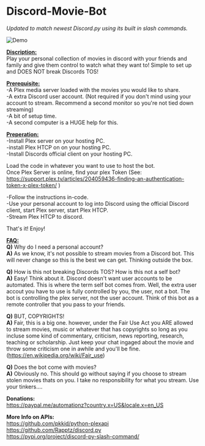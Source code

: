 # Discord-Movie-Bot
*Updated to match newest Discord.py using its built in slash commands.*

![Demo](https://media.giphy.com/media/v1.Y2lkPTc5MGI3NjExMjVlNmQ4YTZhNDFiMmYwMjhhYzAxOWE5MjJiZTI2MWI4ZTIyYjNjZSZjdD1n/6zkw5esxBiGtcAQjrq/giphy.gif)

<b><u>Discription:</u></b>  
Play your personal collection of movies in discord with your friends and family and give them control to watch what they want to! Simple to set up and DOES NOT break Discords TOS!

<b><u>Prerequisite:</u></b>  
-A Plex media server loaded with the movies you would like to share.  
-A extra Discord user account. (Not required if you don't mind using your account to stream. Recommend a second monitor so you're not tied down streaming)  
-A bit of setup time.   
-A second computer is a HUGE help for this.  

<b><u>Preperation:</u></b>  
-Install Plex server on your hosting PC.  
-install Plex HTCP on on your hosting PC.  
-Install Discords official client on your hosting PC.  

Load the code in whatever you want to use to host the bot.  
Once Plex Server is online, find your plex Token (See: https://support.plex.tv/articles/204059436-finding-an-authentication-token-x-plex-token/ )  

-Follow the instructions in-code.  
-Use your personal account to log into Discord using the official Discord client, start Plex server, start Plex HTCP.   
-Stream Plex HTCP to discord.  

That's it! Enjoy!  


<b><u>FAQ:</u></b>  
<b>Q)</b> Why do I need a personal account?  
<b>A)</b> As we know, it's not possible to stream movies from a Discord bot. This will never change so this is the best we can get. Thinking outside the box.  
  
<b>Q)</b> How is this not breaking Discords TOS? How is this not a self bot?  
<b>A)</b> Easy! Think about it. Discord doesn't want user accounts to be automated. This is where the term self bot comes from. Well, the extra user accout you have to use is fully controlled by you, the user, not a bot. The bot is controlling the plex server, not the user account. Think of this bot as a remote controller that you pass to your friends.  

<b>Q)</b> BUT, COPYRIGHTS!  
<b>A)</B> Fair, this is a big one. however, under the Fair Use Act you ARE allowed to stream movies, music or whatever that has copyrights so long as you incluse some kind of commentary, criticism, news reporting, research, teaching or scholarship.  Just keep your chat ingaged about the movie and throw some criticism one in awhile and you'll be fine. (https://en.wikipedia.org/wiki/Fair_use)  

<b>Q)</b> Does the bot come with movies?  
<b>A)</B> Obviously no. This should go without saying if you choose to stream stolen movies thats on you. I take no responsibility for what you stream. Use your tinkers....  

<b>Donations:</b>  
https://paypal.me/automationz?country.x=US&locale.x=en_US


<b>More Info on APIs:</b>  
https://github.com/pkkid/python-plexapi  
https://github.com/Rapptz/discord.py  
https://pypi.org/project/discord-py-slash-command/  

